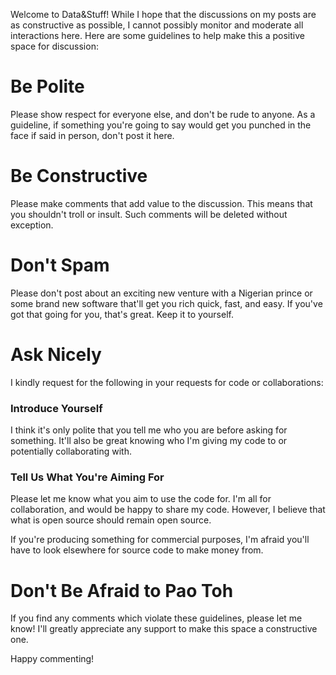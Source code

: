 Welcome to Data&Stuff! While I hope that the discussions on my posts are as constructive as possible, I cannot possibly monitor and moderate all interactions here. Here are some guidelines to help make this a positive space for discussion:

# Be Polite
Please show respect for everyone else, and don't be rude to anyone. As a guideline, if something you're going to say would get you punched in the face if said in person, don't post it here.

# Be Constructive
Please make comments that add value to the discussion. This means that you shouldn't troll or insult. Such comments will be deleted without exception.

# Don't Spam
Please don't post about an exciting new venture with a Nigerian prince or some brand new software that'll get you rich quick, fast, and easy. If you've got that going for you, that's great. Keep it to yourself.

# Ask Nicely
I kindly request for the following in your requests for code or collaborations:

### Introduce Yourself
I think it's only polite that you tell me who you are before asking for something. It'll also be great knowing who I'm giving my code to or potentially collaborating with.

### Tell Us What You're Aiming For
Please let me know what you aim to use the code for. I'm all for collaboration, and would be happy to share my code. However, I believe that what is open source should remain open source.

If you're producing something for commercial purposes, I'm afraid you'll have to look elsewhere for source code to make money from.

# Don't Be Afraid to Pao Toh
If you find any comments which violate these guidelines, please let me know! I'll greatly appreciate any support to make this space a constructive one.

Happy commenting!